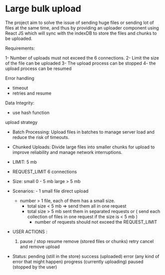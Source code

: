 # Large bulk upload

The project aim to solve the issue of sending huge files or sending lot of files at the same time,
and thus by providing an uploader component using React JS which will sync with the indexDB to store the files and chunks to be uploaded.

Requirements:

1- Number of uploads must not exceed the 6 connections.
2- Limit the size of the file can be uploaded
3- The upload process can be stopped
4- the upload process can be resumed

Error handling

- timeout
- retries and resume

Data Integrity:

- use hash function

upload strategy

- Batch Processing: Upload files in batches to manage server load and reduce the risk of timeouts.
- Chunked Uploads: Divide large files into smaller chunks for upload to improve reliability and manage network interruptions.

- LIMIT:
  5 mb

- REQUEST_LIMIT
  6 connections

- Size:
  small 0 - 5 mb
  large > 5 mb

- Scenarios: - 1 small file direct upload

  - number > 1 file, each of them has a small size.
    - total size < 5 mb => send them all in one request
    - total size > 5 mb sent them in separated requests or ( send each collection of files in one request if the size is < 5 mb )
      - number of requests should not exceed the REQUEST_LIMIT

- USER ACTIONS :

  1. pause / stop
     resume
     remove (stored files or chunks)
     retry
     cancel and remove
     upload

- Status:
  pending (still in the store)
  success (uploaded)
  error (any kind of error that might happen)
  progress (currently uploading)
  paused (stopped by the user)
